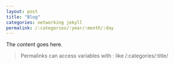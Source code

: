 ```yaml
---
layout: post
title: "Blog"
categories: networking jekyll
permalink: /:categories/:year/:month/:day
---
```


The content goes here.

> Permalinks can access variables with : like /:categories/:title/
